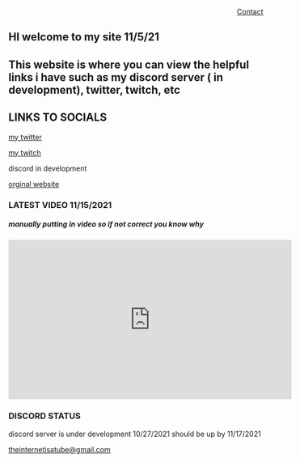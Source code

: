 
<p align="right"><a href="/contact.html">Contact</a> 

## HI welcome to my site 11/5/21

 
## This website is where you can view the helpful links i have such as my discord server ( in development), twitter, twitch, etc




## LINKS TO SOCIALS



[my twitter](https://twitter.com/neverlivedied)


[my twitch](https://www.twitch.tv/theminebrothers3)


discord in development


[orginal website](https://www.eurofan740.wixsite.com/website)


### LATEST VIDEO 11/15/2021
##### manually putting in video so if not correct you know why
<p align="(center)">
<iframe width="560" height="315" src="https://www.youtube.com/embed/_pz0oXEuMo8" title="YouTube video player" frameborder="0" allow="accelerometer; autoplay; clipboard-write; encrypted-media; gyroscope; picture-in-picture" allowfullscreen></iframe>
</p>


### DISCORD STATUS
discord server is under development 10/27/2021
should be up by 11/17/2021





theinternetisatube@gmail.com
